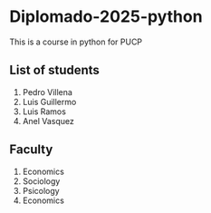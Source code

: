 # Diplomado-2025-python
This is a course in python for PUCP

## List of students
1. Pedro Villena
2. Luis Guillermo
3. Luis Ramos
4. Anel Vasquez
   
## Faculty
1. Economics
2. Sociology
3. Psicology
4. Economics
